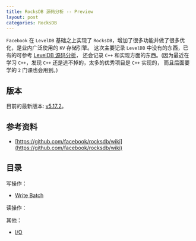 ```yaml
---
title: RocksDB 源码分析 -- Preview
layout: post
categories: RocksDB
---
```


`Facebook` 在 `LevelDB` 基础之上实现了 `RocksDB`，增加了很多功能并做了很多优化，是业内广泛使用的 `KV` 存储引擎。
这次主要记录 `LevelDB` 中没有的东西，已有的可参考 [LevelDB 源码分析](http://localhost:4000/storage/leveldb-preview/)，
还会记录 `C++` 和实现方面的东西。(因为最近在学习 `C++`，发现 `C++` 还是逃不掉的，太多的优秀项目是 `C++` 实现的，
而且后面要学的 `2` 门课也会用到。)

## 版本
目前的最新版本: [v5.17.2](https://github.com/facebook/rocksdb/tree/v5.17.2)。

## 参考资料
* [https://github.com/facebook/rocksdb/wiki](https://github.com/facebook/rocksdb/wiki)

## 目录
写操作：
* [Write Batch](/rocksdb/write-batch)

读操作：

其他：
* [I/O](/rocksdb/io)
